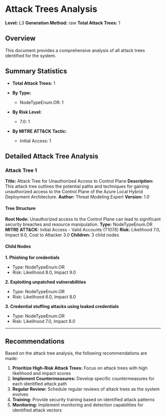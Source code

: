 # Attack Trees Analysis

**Level:** L3
**Generation Method:** raw
**Total Attack Trees:** 1

## Overview

This document provides a comprehensive analysis of all attack trees identified for the system.

## Summary Statistics

- **Total Attack Trees:** 1
- **By Type:**
  - NodeTypeEnum.OR: 1

- **By Risk Level:**
  - 7.0: 1

- **By MITRE ATT&CK Tactic:**
  - Initial Access: 1

## Detailed Attack Tree Analysis

### Attack Tree 1

**Title:** Attack Tree for Unauthorized Access to Control Plane
**Description:** This attack tree outlines the potential paths and techniques for gaining unauthorized access to the Control Plane of the Azure Local Hybrid Deployment Architecture.
**Author:** Threat Modeling Expert
**Version:** 1.0

#### Tree Structure

**Root Node:** Unauthorized access to the Control Plane can lead to significant security breaches and resource manipulation.
**Type:** NodeTypeEnum.OR
**MITRE ATT&CK:** Initial Access - Valid Accounts (T1078)
**Risk:** Likelihood 7.0, Impact 9.0, Cost to Attacker 3.0
**Children:** 3 child nodes

#### Child Nodes

**1. Phishing for credentials**
   - Type: NodeTypeEnum.OR
   - Risk: Likelihood 8.0, Impact 9.0

**2. Exploiting unpatched vulnerabilities**
   - Type: NodeTypeEnum.OR
   - Risk: Likelihood 6.0, Impact 8.0

**3. Credential stuffing attacks using leaked credentials**
   - Type: NodeTypeEnum.OR
   - Risk: Likelihood 7.0, Impact 8.0

---

## Recommendations

Based on the attack tree analysis, the following recommendations are made:

1. **Prioritize High-Risk Attack Trees:** Focus on attack trees with high likelihood and impact scores
2. **Implement Countermeasures:** Develop specific countermeasures for each identified attack path
3. **Regular Review:** Schedule regular reviews of attack trees as the system evolves
4. **Training:** Provide security training based on identified attack patterns
5. **Monitoring:** Implement monitoring and detection capabilities for identified attack vectors

